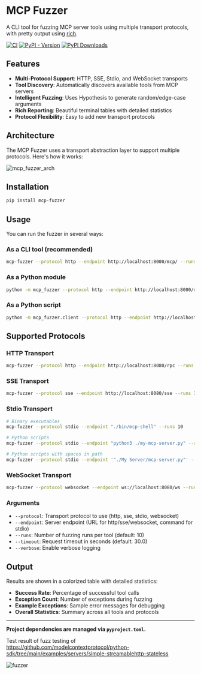 # MCP Fuzzer

A CLI tool for fuzzing MCP server tools using multiple transport protocols, with pretty output using [rich](https://github.com/Textualize/rich).

[![CI](https://github.com/Agent-Hellboy/mcp-server-fuzzer/actions/workflows/lint.yml/badge.svg)](https://github.com/Agent-Hellboy/mcp-server-fuzzer/actions/workflows/lint.yml)
[![PyPI - Version](https://img.shields.io/pypi/v/mcp-fuzzer.svg)](https://pypi.org/project/mcp-fuzzer/)
[![PyPI Downloads](https://static.pepy.tech/badge/mcp-fuzzer)](https://pepy.tech/projects/mcp-fuzzer)


## Features
- **Multi-Protocol Support**: HTTP, SSE, Stdio, and WebSocket transports
- **Tool Discovery**: Automatically discovers available tools from MCP servers
- **Intelligent Fuzzing**: Uses Hypothesis to generate random/edge-case arguments
- **Rich Reporting**: Beautiful terminal tables with detailed statistics
- **Protocol Flexibility**: Easy to add new transport protocols

## Architecture

The MCP Fuzzer uses a transport abstraction layer to support multiple protocols. Here's how it works:

![mcp_fuzzer_arch](./images/mcp_fuzzer_arch.png)

## Installation

```bash
pip install mcp-fuzzer
```

## Usage

You can run the fuzzer in several ways:

### As a CLI tool (recommended)
```bash
mcp-fuzzer --protocol http --endpoint http://localhost:8000/mcp/ --runs 10
```

### As a Python module
```bash
python -m mcp_fuzzer --protocol http --endpoint http://localhost:8000/mcp/ --runs 10
```

### As a Python script
```bash
python -m mcp_fuzzer.client --protocol http --endpoint http://localhost:8000/mcp/ --runs 10
```

## Supported Protocols

### HTTP Transport
```bash
mcp-fuzzer --protocol http --endpoint http://localhost:8080/rpc --runs 20
```

### SSE Transport
```bash
mcp-fuzzer --protocol sse --endpoint http://localhost:8080/sse --runs 15
```

### Stdio Transport
```bash
# Binary executables
mcp-fuzzer --protocol stdio --endpoint "./bin/mcp-shell" --runs 10

# Python scripts
mcp-fuzzer --protocol stdio --endpoint "python3 ./my-mcp-server.py" --runs 10

# Python scripts with spaces in path
mcp-fuzzer --protocol stdio --endpoint '"./My Server/mcp-server.py"' --runs 10
```

### WebSocket Transport
```bash
mcp-fuzzer --protocol websocket --endpoint ws://localhost:8080/ws --runs 25
```

### Arguments
- `--protocol`: Transport protocol to use (http, sse, stdio, websocket)
- `--endpoint`: Server endpoint (URL for http/sse/websocket, command for stdio)
- `--runs`: Number of fuzzing runs per tool (default: 10)
- `--timeout`: Request timeout in seconds (default: 30.0)
- `--verbose`: Enable verbose logging

## Output

Results are shown in a colorized table with detailed statistics:
- **Success Rate**: Percentage of successful tool calls
- **Exception Count**: Number of exceptions during fuzzing
- **Example Exceptions**: Sample error messages for debugging
- **Overall Statistics**: Summary across all tools and protocols

---

**Project dependencies are managed via `pyproject.toml`.**

Test result of  fuzz testing of https://github.com/modelcontextprotocol/python-sdk/tree/main/examples/servers/simple-streamablehttp-stateless

![fuzzer](./images/fuzzer.png)
